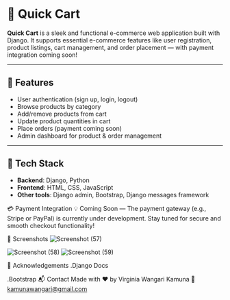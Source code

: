 # 🛒 Quick Cart

**Quick Cart** is a sleek and functional e-commerce web application built with Django. It supports essential e-commerce features like user registration, product listings, cart management, and order placement — with payment integration coming soon!

---

## 🚀 Features

- User authentication (sign up, login, logout)
- Browse products by category
- Add/remove products from cart
- Update product quantities in cart
- Place orders (payment coming soon)
- Admin dashboard for product & order management

---

## 🧰 Tech Stack

- **Backend**: Django, Python
- **Frontend**: HTML, CSS, JavaScript
- **Other tools**: Django admin, Bootstrap, Django messages framework

💳 Payment Integration
💡 Coming Soon — The payment gateway (e.g., Stripe or PayPal) is currently under development. Stay tuned for secure and smooth checkout functionality!

📸 Screenshots
![Screenshot (57)](https://github.com/user-attachments/assets/f84fec05-c0c1-40b2-be0a-4fcf57fe922b)

![Screenshot (58)](https://github.com/user-attachments/assets/af449e89-80f3-4420-8d8a-38f2187c84ca)
![Screenshot (59)](https://github.com/user-attachments/assets/1aef7e45-a5e3-4113-b350-f8a60ae9ade9)

🙌 Acknowledgements
.Django Docs

.Bootstrap
📬 Contact
Made with ❤️ by Virginia Wangari Kamuna
📧 kamunawangari@gmail.com


